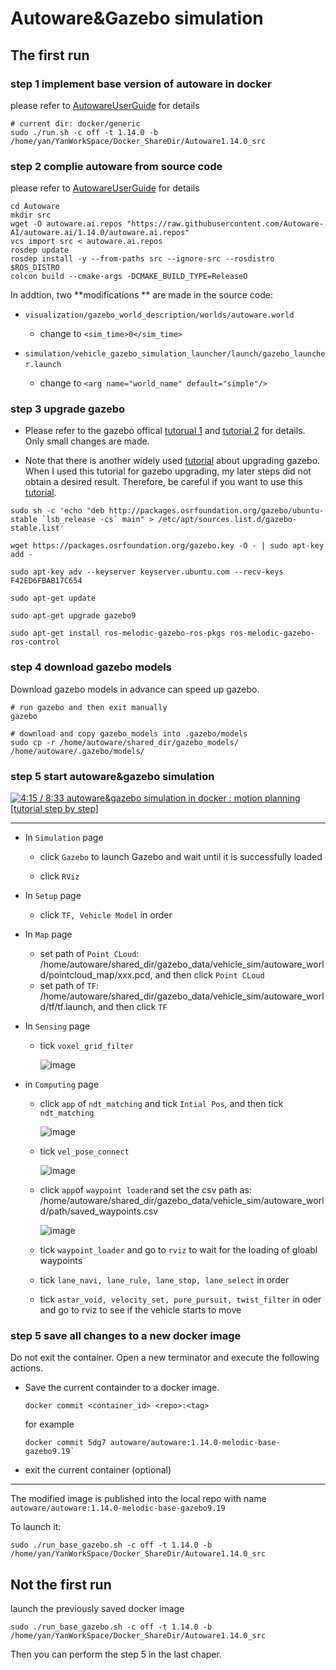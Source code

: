 # Autoware&Gazebo simulation

## The first run

### step 1 implement base version of autoware in docker

please refer to [AutowareUserGuide](AutowareUserGuide.md) for details

```shell
# current dir: docker/generic
sudo ./run.sh -c off -t 1.14.0 -b /home/yan/YanWorkSpace/Docker_ShareDir/Autoware1.14.0_src 
```

### step 2 complie autoware from source code

please refer to [AutowareUserGuide](AutowareUserGuide.md) for details

```shell
cd Autoware
mkdir src
wget -O autoware.ai.repos "https://raw.githubusercontent.com/Autoware-AI/autoware.ai/1.14.0/autoware.ai.repos"
vcs import src < autoware.ai.repos
rosdep update
rosdep install -y --from-paths src --ignore-src --rosdistro $ROS_DISTRO
colcon build --cmake-args -DCMAKE_BUILD_TYPE=ReleaseO
```

In addtion, two  **modifications ** are made in the source code:

- `visualization/gazebo_world_description/worlds/autoware.world `
  
  - change to `<sim_time>0</sim_time> `

- `simulation/vehicle_gazebo_simulation_launcher/launch/gazebo_launcher.launch` 
  
  - change to `<arg name="world_name" default="simple"/>`

### step 3 upgrade gazebo

- Please refer to the gazebo offical [tutorual 1](https://classic.gazebosim.org/tutorials?cat=install&tut=install_ubuntu&ver=9.0) and [tutorial 2](https://classic.gazebosim.org/tutorials?tut=ros_installing&cat=connect_ros) for details. Only small changes are made.

- Note that there is another widely used [tutorial](https://bitbucket.org/DataspeedInc/velodyne_simulator/src/56d11e899ce0a198e7206298b3aaaf8004f3a2c6/gazebo_upgrade.md?fileviewer=file-view-default) about upgrading gazebo. When I used this tutorial for gazebo upgrading, my later steps did not obtain a desired result. Therefore, be careful if you want to use this [tutorial](https://bitbucket.org/DataspeedInc/velodyne_simulator/src/56d11e899ce0a198e7206298b3aaaf8004f3a2c6/gazebo_upgrade.md?fileviewer=file-view-default).

```shell
sudo sh -c 'echo "deb http://packages.osrfoundation.org/gazebo/ubuntu-stable `lsb_release -cs` main" > /etc/apt/sources.list.d/gazebo-stable.list'

wget https://packages.osrfoundation.org/gazebo.key -O - | sudo apt-key add -

sudo apt-key adv --keyserver keyserver.ubuntu.com --recv-keys F42ED6FBAB17C654

sudo apt-get update

sudo apt-get upgrade gazebo9

sudo apt-get install ros-melodic-gazebo-ros-pkgs ros-melodic-gazebo-ros-control
```

### step 4 download gazebo models

Download gazebo models in advance can speed up gazebo.

```shell
# run gazebo and then exit manually
gazebo

# download and copy gazebo_models into .gazebo/models
sudo cp -r /home/autoware/shared_dir/gazebo_models/ /home/autoware/.gazebo/models/
```

### step 5 start autoware&gazebo simulation

[![ 4:15 / 8:33 autoware&gazebo simulation in docker : motion planning [tutorial step by step]](https://res.cloudinary.com/marcomontalbano/image/upload/v1656247334/video_to_markdown/images/youtube--2daavx76vDI-c05b58ac6eb4c4700831b2b3070cd403.jpg)](https://www.youtube.com/watch?v=2daavx76vDI&t=160s " 4:15 / 8:33 autoware&gazebo simulation in docker : motion planning [tutorial step by step]")

___

- In `Simulation` page
  
  - click `Gazebo` to launch Gazebo and wait until it is successfully loaded
  
  - click `RViz`

- In `Setup` page
  
  - click `TF, Vehicle Model` in order

- In `Map` page
  
  - set path of `Point CLoud`: /home/autoware/shared_dir/gazebo_data/vehicle_sim/autoware_world/pointcloud_map/xxx.pcd, and then click `Point CLoud`
  - set path of `TF`: /home/autoware/shared_dir/gazebo_data/vehicle_sim/autoware_world/tf/tf.launch, and then click `TF`

- In `Sensing` page
  
  - tick `voxel_grid_filter` 
    
    ![image](doc/voxel_grid_filter.png)

- in `Computing` page
  
  - click `app` of `ndt_matching` and tick `Intial Pos`, and then tick `ndt_matching`
    
    ![image](doc/ndt_matching.png)
  
  - tick `vel_pose_connect`  
    
    ![image](doc/vel_pose_connect.png)
  
  - click `app`of `waypoint loader`and set the csv path as: /home/autoware/shared_dir/gazebo_data/vehicle_sim/autoware_world/path/saved_waypoints.csv
    
    ![image](doc/waypoint_loader.png)
  
  - tick `waypoint_loader` and go to `rviz` to wait for the loading of gloabl waypoints
  
  - tick `lane_navi, lane_rule, lane_stop, lane_select` in order
  
  - tick `astar_void, velocity_set, pure_pursuit, twist_filter` in oder and go to rviz to see if the vehicle starts to move 

### step 5 save all changes to a new docker image

Do not exit the container. Open a new terminator and execute the following actions.

- Save the current containder to a docker image.
  
  ```shell
  docker commit <container_id> <repo>:<tag> 
  ```
  
  for example
  
  ```shell
  docker commit 5dg7 autoware/autoware:1.14.0-melodic-base-gazebo9.19` 
  ```

- exit the current container (optional)

----

The modified image is published into the local repo with name `autoware/autoware:1.14.0-melodic-base-gazebo9.19`

To launch it:

```shell
sudo ./run_base_gazebo.sh -c off -t 1.14.0 -b /home/yan/YanWorkSpace/Docker_ShareDir/Autoware1.14.0_src 
```

## Not the first run

launch the previously saved docker image

```shell
sudo ./run_base_gazebo.sh -c off -t 1.14.0 -b /home/yan/YanWorkSpace/Docker_ShareDir/Autoware1.14.0_src 
```

Then you can perform the step 5 in the last chaper.
